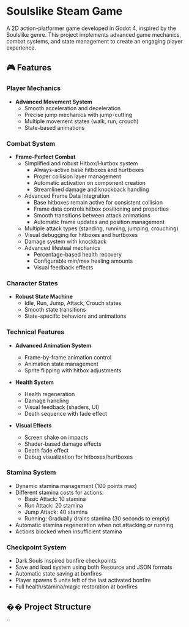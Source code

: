 # Soulslike Steam Game

A 2D action-platformer game developed in Godot 4, inspired by the Soulslike genre. This project implements advanced game mechanics, combat systems, and state management to create an engaging player experience.

## 🎮 Features

### Player Mechanics
- **Advanced Movement System**
  - Smooth acceleration and deceleration
  - Precise jump mechanics with jump-cutting
  - Multiple movement states (walk, run, crouch)
  - State-based animations

### Combat System
- **Frame-Perfect Combat**
  - Simplified and robust Hitbox/Hurtbox system
    - Always-active base hitboxes and hurtboxes
    - Proper collision layer management
    - Automatic activation on component creation
    - Streamlined damage and knockback handling
  - Advanced Frame Data Integration
    - Base hitboxes remain active for consistent collision
    - Frame data controls hitbox positioning and properties
    - Smooth transitions between attack animations
    - Automatic frame updates and position management
  - Multiple attack types (standing, running, jumping, crouching)
  - Visual debugging for hitboxes and hurtboxes
  - Damage system with knockback
  - Advanced lifesteal mechanics
    - Percentage-based health recovery
    - Configurable min/max healing amounts
    - Visual feedback effects

### Character States
- **Robust State Machine**
  - Idle, Run, Jump, Attack, Crouch states
  - Smooth state transitions
  - State-specific behaviors and animations

### Technical Features
- **Advanced Animation System**
  - Frame-by-frame animation control
  - Animation state management
  - Sprite flipping with hitbox adjustments

- **Health System**
  - Health regeneration
  - Damage handling
  - Visual feedback (shaders, UI)
  - Death sequence with fade effect

- **Visual Effects**
  - Screen shake on impacts
  - Shader-based damage effects
  - Death fade effect
  - Debug visualization for hitboxes/hurtboxes

### Stamina System
- Dynamic stamina management (100 points max)
- Different stamina costs for actions:
  - Basic Attack: 10 stamina
  - Run Attack: 20 stamina
  - Jump Attack: 40 stamina
  - Running: Gradually drains stamina (30 seconds to empty)
- Automatic stamina regeneration when not attacking or running
- Actions blocked when insufficient stamina

### Checkpoint System
- Dark Souls inspired bonfire checkpoints
- Save and load system using both Resource and JSON formats
- Automatic state saving at bonfires
- Player spawns 5 units left of the last activated bonfire
- Full health/stamina/magic restoration at bonfires

## ��️ Project Structure

``